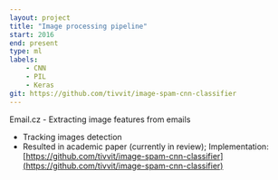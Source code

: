 ```yaml
---
layout: project
title: "Image processing pipeline"
start: 2016
end: present
type: ml
labels:
    - CNN
    - PIL
    - Keras
git: https://github.com/tivvit/image-spam-cnn-classifier
---
```

Email.cz - Extracting image features from emails
* Tracking images detection
* Resulted in academic paper (currently in review); Implementation: 
[https://github.com/tivvit/image-spam-cnn-classifier](https://github.com/tivvit/image-spam-cnn-classifier)